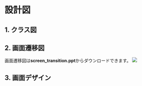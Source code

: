 # 設計図

## 1. クラス図
## 2. 画面遷移図
画面遷移図は**screen_transition.ppt**からダウンロードできます。
![](https://raw.githubusercontent.com/matsutakk/Pl2018_project2/image/screentransition.png)
## 3. 画面デザイン
